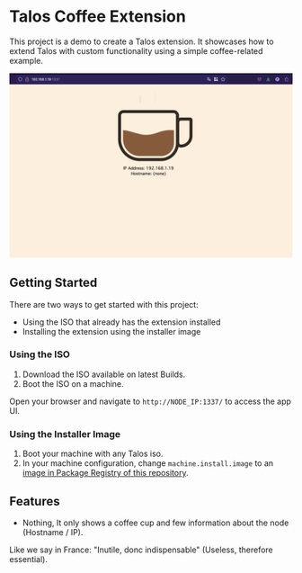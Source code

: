 # Talos Coffee Extension

This project is a demo to create a Talos extension. It showcases how to extend Talos with custom functionality using a simple coffee-related example.

![demo image](demo.png)

## Getting Started

There are two ways to get started with this project:

- Using the ISO that already has the extension installed
- Installing the extension using the installer image

### Using the ISO

1. Download the ISO available on latest Builds.
2. Boot the ISO on a machine.

Open your browser and navigate to `http://NODE_IP:1337/` to access the app UI.

### Using the Installer Image

1. Boot your machine with any Talos iso.
2. In your machine configuration, change `machine.install.image` to an [image in Package Registry of this repository](https://github.com/qjoly/talos.coffee.extension/pkgs/container/talos.coffee.extension%2Finstaller).

## Features

- Nothing, It only shows a coffee cup and few information about the node (Hostname / IP).

Like we say in France: "Inutile, donc indispensable" (Useless, therefore essential).


